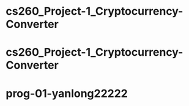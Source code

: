 # cs260_Project-1_Cryptocurrency-Converter
# cs260_Project-1_Cryptocurrency-Converter
# prog-01-yanlong22222
